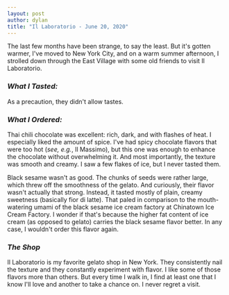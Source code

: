 ```yaml
---
layout: post
author: dylan
title: "Il Laboratorio - June 20, 2020"
---
```

The last few months have been strange, to say the least. But it's gotten warmer, I've moved to New York City, and on a warm summer afternoon,  I strolled down through the East Village with some old friends to visit Il Laboratorio.

### *What I Tasted:*
As a precaution, they didn't allow tastes.

### *What I Ordered:*
Thai chili chocolate was excellent:  rich, dark, and with flashes of heat. I especially liked the amount of spice. I've had spicy chocolate flavors that were too hot (*see, e.g.*, Il Massimo), but this one was enough to enhance the chocolate without overwhelming it. And most importantly, the texture was smooth and creamy. I saw a few flakes of ice, but I never tasted them.

Black sesame wasn't as good. The chunks of seeds were rather large, which threw off the smoothness of the gelato. And curiously, their flavor wasn't actually that strong. Instead, it tasted mostly of plain, creamy sweetness (basically fior di latte). That paled in comparison to the mouth-watering umami of the black sesame ice cream factory at Chinatown Ice Cream Factory. I wonder if that's because the higher fat content of ice cream (as opposed to gelato) carries the black sesame flavor better. In any case, I wouldn't order this flavor again.

### *The Shop*
Il Laboratorio is my favorite gelato shop in New York. They consistently nail the texture and they constantly experiment with flavor. I like some of those flavors more than others. But every time I walk in, I find at least one that I know I'll love and another to take a chance on. I never regret a visit.
